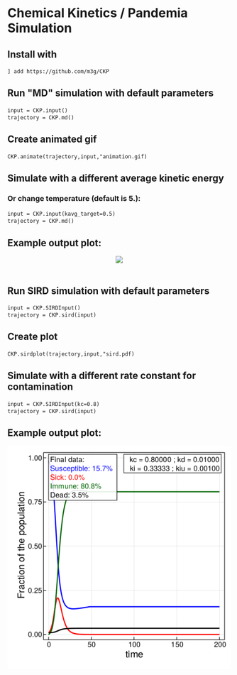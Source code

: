 # Chemical Kinetics / Pandemia Simulation

## Install with

```
] add https://github.com/m3g/CKP
```

## Run "MD" simulation with default parameters
```
input = CKP.input()
trajectory = CKP.md()
```

## Create animated gif 
```
CKP.animate(trajectory,input,"animation.gif)
```

## Simulate with a different average kinetic energy 
### Or change temperature (default is 5.):
```
input = CKP.input(kavg_target=0.5)
trajectory = CKP.md()
```
## Example output plot:
<p align="center">
<img src="https://raw.githubusercontent.com/m3g/CKP/master/figures/md.gif">
<br><br>

## Run SIRD simulation with default parameters
```
input = CKP.SIRDInput()
trajectory = CKP.sird(input)
```

## Create plot
```
CKP.sirdplot(trajectory,input,"sird.pdf)
```

## Simulate with a different rate constant for contamination 
```
input = CKP.SIRDInput(kc=0.8)
trajectory = CKP.sird(input)
```

## Example output plot:
<p align="center">
<img src="https://raw.githubusercontent.com/m3g/CKP/master/figures/sird.png">
<br><br>
